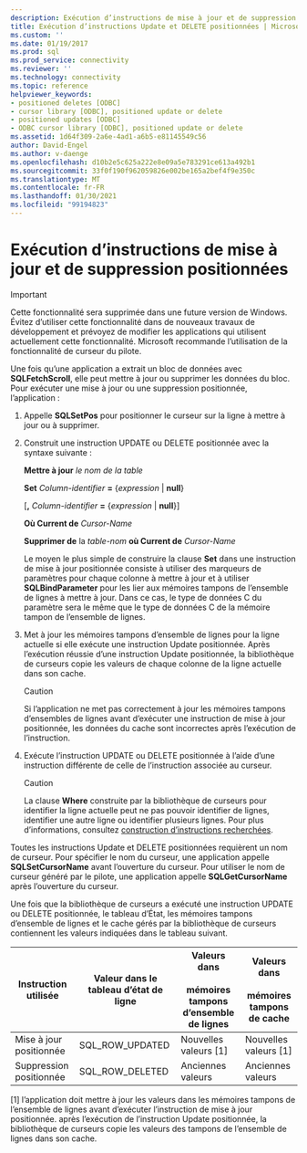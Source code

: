```yaml
---
description: Exécution d’instructions de mise à jour et de suppression positionnées
title: Exécution d’instructions Update et DELETE positionnées | Microsoft Docs
ms.custom: ''
ms.date: 01/19/2017
ms.prod: sql
ms.prod_service: connectivity
ms.reviewer: ''
ms.technology: connectivity
ms.topic: reference
helpviewer_keywords:
- positioned deletes [ODBC]
- cursor library [ODBC], positioned update or delete
- positioned updates [ODBC]
- ODBC cursor library [ODBC], positioned update or delete
ms.assetid: 1d64f309-2a6e-4ad1-a6b5-e81145549c56
author: David-Engel
ms.author: v-daenge
ms.openlocfilehash: d10b2e5c625a222e8e09a5e783291ce613a492b1
ms.sourcegitcommit: 33f0f190f962059826e002be165a2bef4f9e350c
ms.translationtype: MT
ms.contentlocale: fr-FR
ms.lasthandoff: 01/30/2021
ms.locfileid: "99194823"
---
```

# <a name="executing-positioned-update-and-delete-statements"></a>Exécution d’instructions de mise à jour et de suppression positionnées
> [!IMPORTANT]  
>  Cette fonctionnalité sera supprimée dans une future version de Windows. Évitez d’utiliser cette fonctionnalité dans de nouveaux travaux de développement et prévoyez de modifier les applications qui utilisent actuellement cette fonctionnalité. Microsoft recommande l’utilisation de la fonctionnalité de curseur du pilote.  
  
 Une fois qu’une application a extrait un bloc de données avec **SQLFetchScroll**, elle peut mettre à jour ou supprimer les données du bloc. Pour exécuter une mise à jour ou une suppression positionnée, l’application :  
  
1.  Appelle **SQLSetPos** pour positionner le curseur sur la ligne à mettre à jour ou à supprimer.  
  
2.  Construit une instruction UPDATE ou DELETE positionnée avec la syntaxe suivante :  
  
     **Mettre à jour** *le nom de la table*  
  
     **Set** *Column-identifier* **=** {*expression* &#124; **null**}  
  
     [**,** *Column-identifier* **=** {*expression* &#124; **null**}]  
  
     **Où Current de** *Cursor-Name*  
  
     **Supprimer de** la *table-nom* **où Current de** *Cursor-Name*  
  
     Le moyen le plus simple de construire la clause **Set** dans une instruction de mise à jour positionnée consiste à utiliser des marqueurs de paramètres pour chaque colonne à mettre à jour et à utiliser **SQLBindParameter** pour les lier aux mémoires tampons de l’ensemble de lignes à mettre à jour. Dans ce cas, le type de données C du paramètre sera le même que le type de données C de la mémoire tampon de l’ensemble de lignes.  
  
3.  Met à jour les mémoires tampons d’ensemble de lignes pour la ligne actuelle si elle exécute une instruction Update positionnée. Après l’exécution réussie d’une instruction Update positionnée, la bibliothèque de curseurs copie les valeurs de chaque colonne de la ligne actuelle dans son cache.  
  
    > [!CAUTION]  
    >  Si l’application ne met pas correctement à jour les mémoires tampons d’ensembles de lignes avant d’exécuter une instruction de mise à jour positionnée, les données du cache sont incorrectes après l’exécution de l’instruction.  
  
4.  Exécute l’instruction UPDATE ou DELETE positionnée à l’aide d’une instruction différente de celle de l’instruction associée au curseur.  
  
    > [!CAUTION]  
    >  La clause **Where** construite par la bibliothèque de curseurs pour identifier la ligne actuelle peut ne pas pouvoir identifier de lignes, identifier une autre ligne ou identifier plusieurs lignes. Pour plus d’informations, consultez [construction d’instructions recherchées](../../../odbc/reference/appendixes/constructing-searched-statements.md).  
  
 Toutes les instructions Update et DELETE positionnées requièrent un nom de curseur. Pour spécifier le nom du curseur, une application appelle **SQLSetCursorName** avant l’ouverture du curseur. Pour utiliser le nom de curseur généré par le pilote, une application appelle **SQLGetCursorName** après l’ouverture du curseur.  
  
 Une fois que la bibliothèque de curseurs a exécuté une instruction UPDATE ou DELETE positionnée, le tableau d’État, les mémoires tampons d’ensemble de lignes et le cache gérés par la bibliothèque de curseurs contiennent les valeurs indiquées dans le tableau suivant.  
  
|Instruction utilisée|Valeur dans le tableau d’état de ligne|Valeurs dans<br /><br /> mémoires tampons d’ensemble de lignes|Valeurs dans<br /><br /> mémoires tampons de cache|  
|--------------------|-------------------------------|----------------------------------|---------------------------------|  
|Mise à jour positionnée|SQL_ROW_UPDATED|Nouvelles valeurs [1]|Nouvelles valeurs [1]|  
|Suppression positionnée|SQL_ROW_DELETED|Anciennes valeurs|Anciennes valeurs|  
  
 [1] l’application doit mettre à jour les valeurs dans les mémoires tampons de l’ensemble de lignes avant d’exécuter l’instruction de mise à jour positionnée. après l’exécution de l’instruction Update positionnée, la bibliothèque de curseurs copie les valeurs des tampons de l’ensemble de lignes dans son cache.
